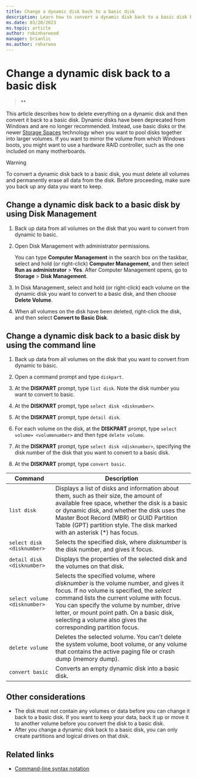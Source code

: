 ```yaml
---
title: Change a dynamic disk back to a basic disk
description: Learn how to convert a dynamic disk back to a basic disk by using Windows Disk Management or the command line.
ms.date: 03/20/2023
ms.topic: article
author: robinharwood
manager: brianlic
ms.author: roharwoo
---
```


# Change a dynamic disk back to a basic disk

> **

This article describes how to delete everything on a dynamic disk and then convert it back to a basic disk. Dynamic disks have been deprecated from Windows and are no longer recommended. Instead, use basic disks or the newer [Storage Spaces](../storage-spaces/overview.md) technology when you want to pool disks together into larger volumes. If you want to mirror the volume from which Windows boots, you might want to use a hardware RAID controller, such as the one included on many motherboards.

> [!WARNING]
> To convert a dynamic disk back to a basic disk, you must delete all volumes and permanently erase all data from the disk. Before proceeding, make sure you back up any data you want to keep.

## Change a dynamic disk back to a basic disk by using Disk Management

1. Back up data from all volumes on the disk that you want to convert from dynamic to basic.

1. Open Disk Management with administrator permissions.

   You can type **Computer Management** in the search box on the taskbar, select and hold (or right-click) **Computer Management**, and then select **Run as administrator** > **Yes**. After Computer Management opens, go to **Storage** > **Disk Management**.

1. In Disk Management, select and hold (or right-click) each volume on the dynamic disk you want to convert to a basic disk, and then choose **Delete Volume**.

1. When all volumes on the disk have been deleted, right-click the disk, and then select **Convert to Basic Disk**.

## Change a dynamic disk back to a basic disk by using the command line

1. Back up data from all volumes on the disk that you want to convert from dynamic to basic.

1. Open a command prompt and type `diskpart`.

1. At the **DISKPART** prompt, type `list disk`. Note the disk number you want to convert to basic.

1. At the **DISKPART** prompt, type `select disk <disknumber>`.

1. At the **DISKPART** prompt, type `detail disk`.

1. For each volume on the disk, at the **DISKPART** prompt, type `select volume= <volumenumber>` and then type `delete volume`.

1. At the **DISKPART** prompt, type `select disk <disknumber>`, specifying the disk number of the disk that you want to convert to a basic disk.

1. At the **DISKPART** prompt, type `convert basic`.

| Command  | Description |
| --- | --- |
| `list disk`                  | Displays a list of disks and information about them, such as their size, the amount of available free space, whether the disk is a basic or dynamic disk, and whether the disk uses the Master Boot Record (MBR) or GUID Partition Table (GPT) partition style. The disk marked with an asterisk (*) has focus. |
| `select disk <disknumber>`   | Selects the specified disk, where *disknumber* is the disk number, and gives it focus.  |
| `detail disk <disknumber>`   | Displays the properties of the selected disk and the volumes on that disk.  |
| `select volume <disknumber>` | Selects the specified volume, where *disknumber* is the volume number, and gives it focus. If no volume is specified, the *select* command lists the current volume with focus. You can specify the volume by number, drive letter, or mount point path. On a basic disk, selecting a volume also gives the corresponding partition focus. |
| `delete volume`  | Deletes the selected volume. You can't delete the system volume, boot volume, or any volume that contains the active paging file or crash dump (memory dump). |
| `convert basic`  | Converts an empty dynamic disk into a basic disk.  |

## Other considerations

- The disk must not contain any volumes or data before you can change it back to a basic disk. If you want to keep your data, back it up or move it to another volume before you convert the disk to a basic disk.
- After you change a dynamic disk back to a basic disk, you can only create partitions and logical drives on that disk.

## Related links

- [Command-line syntax notation](/previous-versions/orphan-topics/ws.11/cc742449(v=ws.11))
